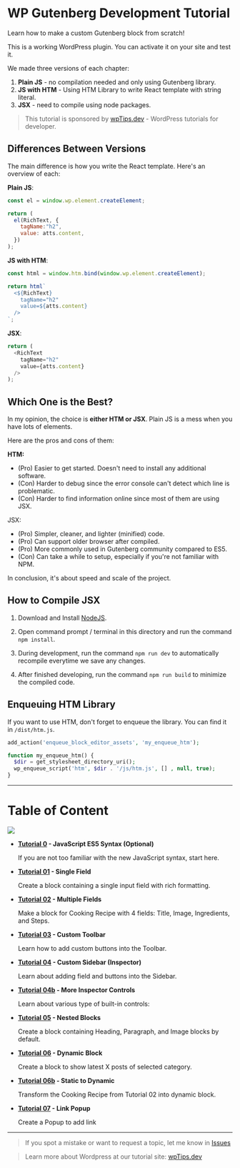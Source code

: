 # WP Gutenberg Development Tutorial

Learn how to make a custom Gutenberg block from scratch!

This is a working WordPress plugin. You can activate it on your site and test it.

We made three versions of each chapter:

1. **Plain JS** - no compilation needed and only using Gutenberg library.
1. **JS with HTM** - Using HTM Library to write React template with string literal.
1. **JSX** - need to compile using node packages.

> This tutorial is sponsored by [wpTips.dev](https://wptips.dev) - WordPress tutorials for developer.

## Differences Between Versions

The main difference is how you write the React template. Here's an overview of each:

**Plain JS**:

```js
const el = window.wp.element.createElement;

return (
  el(RichText, {
    tagName:"h2",
    value: atts.content,
  })
);
```

**JS with HTM**:

```js
const html = window.htm.bind(window.wp.element.createElement);

return html`
  <${RichText}
    tagName="h2"
    value=${atts.content}
  />
`;
```

**JSX**:

```js
return (
  <RichText
    tagName="h2"
    value={atts.content}
  />
);
```

## Which One is the Best?

In my opinion, the choice is **either HTM or JSX**. Plain JS is a mess when you have lots of elements.

Here are the pros and cons of them:

**HTM:**

- (Pro) Easier to get started. Doesn't need to install any additional software.
- (Con) Harder to debug since the error console can't detect which line is problematic.
- (Con) Harder to find information online since most of them are using JSX.

JSX:

- (Pro) Simpler, cleaner, and lighter (minified) code.
- (Pro) Can support older browser after compiled.
- (Pro) More commonly used in Gutenberg community compared to ES5.
- (Con) Can take a while to setup, especially if you're not familiar with NPM.

In conclusion, it's about speed and scale of the project.

## How to Compile JSX

1. Download and Install [NodeJS](https://nodejs.org/en/).

1. Open command prompt / terminal in this directory and run the command `npm install`.

1. During development, run the command `npm run dev` to automatically recompile everytime we save any changes.

1. After finished developing, run the command `npm run build` to minimize the compiled code.

## Enqueuing HTM Library

If you want to use HTM, don't forget to enqueue the library. You can find it in `/dist/htm.js`.

```php
add_action('enqueue_block_editor_assets', 'my_enqueue_htm');

function my_enqueue_htm() {
  $dir = get_stylesheet_directory_uri();
  wp_enqueue_script('htm', $dir . '/js/htm.js', [] , null, true);
}
```

-----

# Table of Content

![](https://raw.github.com/hrsetyono/cdn/master/blocks-tutorial/ch02-multiple-richtext.jpg)

- **[Tutorial 0](https://github.com/hrsetyono/gutenberg-tutorial/tree/master/00%20-%20javascript%20es5%20syntax) - JavaScript ES5 Syntax (Optional)**

  If you are not too familiar with the new JavaScript syntax, start here.

- **[Tutorial 01](https://github.com/hrsetyono/gutenberg-tutorial/tree/master/01%20-%20single%20field) - Single Field**

    Create a block containing a single input field with rich formatting.

- **[Tutorial 02](https://github.com/hrsetyono/gutenberg-tutorial/tree/master/02%20-%20multiple%20fields) - Multiple Fields**

    Make a block for Cooking Recipe with 4 fields: Title, Image, Ingredients, and Steps.

- **[Tutorial 03](https://github.com/hrsetyono/gutenberg-tutorial/tree/master/03%20-%20toolbar) - Custom Toolbar**

    Learn how to add custom buttons into the Toolbar.

- **[Tutorial 04](https://github.com/hrsetyono/gutenberg-tutorial/tree/master/04%20-%20sidebar) - Custom Sidebar (Inspector)**

    Learn about adding field and buttons into the Sidebar.

- **[Tutorial 04b](https://github.com/hrsetyono/gutenberg-tutorial/tree/master/04b%20-%20more%20sidebar) - More Inspector Controls**

    Learn about various type of built-in controls:

- **[Tutorial 05](https://github.com/hrsetyono/gutenberg-tutorial/tree/master/05%20-%20nested%20blocks) - Nested Blocks**

    Create a block containing Heading, Paragraph, and Image blocks by default.

- **[Tutorial 06](https://github.com/hrsetyono/gutenberg-tutorial/tree/master/06%20-%20dynamic%20block) - Dynamic Block**

    Create a block to show latest X posts of selected category.

- **[Tutorial 06b](https://github.com/hrsetyono/gutenberg-tutorial/tree/master/06b%20-%20static%20to%20dynamic) - Static to Dynamic**

    Transform the Cooking Recipe from Tutorial 02 into dynamic block.

- **[Tutorial 07](https://github.com/hrsetyono/gutenberg-tutorial/tree/master/07%20-%20link%20popup) - Link Popup**

    Create a Popup to add link

-----

> If you spot a mistake or want to request a topic, let me know in [Issues](https://github.com/hrsetyono/gutenberg-tutorial/issues)

> Learn more about Wordpress at our tutorial site: [wpTips.dev](https://wptips.dev)
